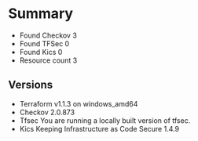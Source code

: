 # Summary

- Found Checkov 3
- Found TFSec 0
- Found Kics 0
- Resource count 3

## Versions

- Terraform v1.1.3 on windows_amd64
- Checkov 2.0.873
- Tfsec You are running a locally built version of tfsec.
- Kics Keeping Infrastructure as Code Secure 1.4.9
